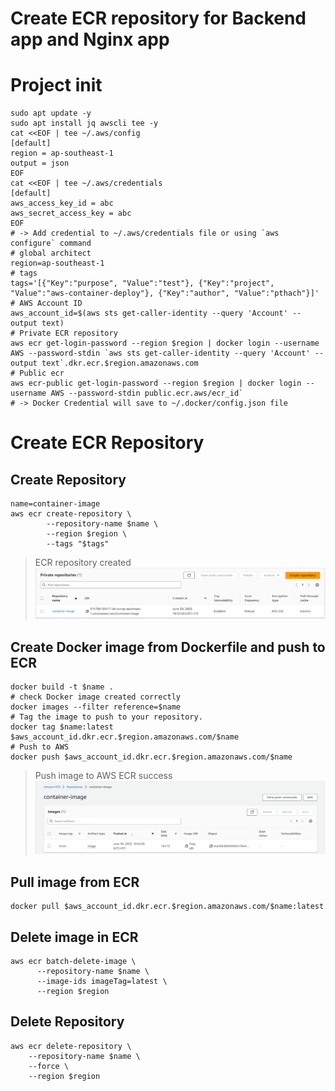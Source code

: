 **Create ECR repository for Backend app and Nginx app**
=======================================================

# Project init

```shell
sudo apt update -y
sudo apt install jq awscli tee -y
cat <<EOF | tee ~/.aws/config
[default]
region = ap-southeast-1
output = json
EOF
cat <<EOF | tee ~/.aws/credentials
[default]
aws_access_key_id = abc
aws_secret_access_key = abc
EOF
# -> Add credential to ~/.aws/credentials file or using `aws configure` command
# global architect
region=ap-southeast-1
# tags
tags='[{"Key":"purpose", "Value":"test"}, {"Key":"project", "Value":"aws-container-deploy"}, {"Key":"author", "Value":"pthach"}]'
# AWS Account ID
aws_account_id=$(aws sts get-caller-identity --query 'Account' --output text)
# Private ECR repository
aws ecr get-login-password --region $region | docker login --username AWS --password-stdin `aws sts get-caller-identity --query 'Account' --output text`.dkr.ecr.$region.amazonaws.com
# Public ecr
aws ecr-public get-login-password --region $region | docker login --username AWS --password-stdin public.ecr.aws/ecr_id`
# -> Docker Credential will save to ~/.docker/config.json file
```

# Create ECR Repository
## Create Repository
```shell
name=container-image
aws ecr create-repository \
        --repository-name $name \
        --region $region \
        --tags "$tags"
```
> ECR repository created
> ![ECR repository created](./img/ECR-created.png "ECR repository created success")

## Create Docker image from Dockerfile and push to ECR
```shell
docker build -t $name .
# check Docker image created correctly
docker images --filter reference=$name
# Tag the image to push to your repository.
docker tag $name:latest $aws_account_id.dkr.ecr.$region.amazonaws.com/$name
# Push to AWS
docker push $aws_account_id.dkr.ecr.$region.amazonaws.com/$name
```
> Push image to AWS ECR success
![](./img/ECR-pushed-success.png)

## Pull image from ECR
```shell
docker pull $aws_account_id.dkr.ecr.$region.amazonaws.com/$name:latest
```

## Delete image in ECR
```shell
aws ecr batch-delete-image \
      --repository-name $name \
      --image-ids imageTag=latest \
      --region $region
```

## Delete Repository
```shell
aws ecr delete-repository \
    --repository-name $name \
    --force \
    --region $region
```